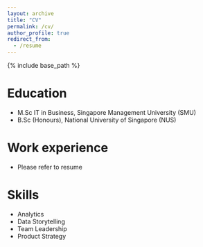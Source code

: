 ```yaml
---
layout: archive
title: "CV"
permalink: /cv/
author_profile: true
redirect_from:
  - /resume
---
```


{% include base_path %}

Education
======
* M.Sc IT in Business, Singapore Management University (SMU)
* B.Sc (Honours), National University of Singapore (NUS)

Work experience
======
* Please refer to resume
  
Skills
======
* Analytics
* Data Storytelling
* Team Leadership 
* Product Strategy